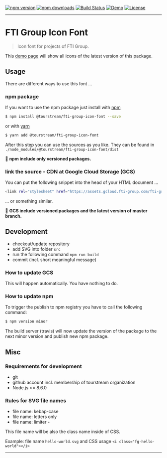 [![npm version][npm-version-image]][npm-version-url]
[![npm downloads][npm-downloads-image]][npm-downloads-url]
[![Build Status][travis-image]][travis-url]
[![Demo][demo-image]][demo-url]
[![License][license-image]][license-url]

***

# FTI Group Icon Font

> Icon font for projects of FTI Group.

This [demo page][demo-url] will show all icons of the latest version 
of this package.


## Usage

There are different ways to use this font ...

### npm package

If you want to use the npm package just install with [npm](https://www.npmjs.com/)

```sh
$ npm install @tourstream/fti-group-icon-font --save
```

or with [yarn](https://yarnpkg.com/lang/en/)

```sh
$ yarn add @tourstream/fti-group-icon-font
```

After this step you can use the sources as you like. They can be found in `./node_modules/@tourstream/fti-group-icon-font/dist`

📌 **npm include only versioned packages.**


### link the source - CDN at Google Cloud Storage (GCS)

You can put the following snippet into the head of your HTML document ...


```sh
<link rel="stylesheet" href="https://assets.gcloud.fti-group.com/fti-group-icon-font/latest/fti-group-icon-font.css">
```

... or something similar.

📌 **GCS include versioned packages and the latest version of master branch.**

## Development

* checkout/update repository
* add SVG into folder `src`
* run the following command `npm run build`
* commit (incl. short meaningful message)


### How to update GCS

This will happen automatically. You have nothing to do.

### How to update npm

To trigger the publish to npm registry you have to call the following command:

```sh
$ npm version minor
```

The build server (travis) will now update the version of the package to the next minor version and publish new npm 
package.


## Misc

### Requirements for development

* git
* github account incl. membership of tourstream organization
* Node.js >= 8.6.0

### Rules for SVG file names

* file name: kebap-case
* file name: letters only
* file name: limiter -

This file name will be also the class name inside of CSS.

Example: file name `hello-world.svg` and CSS usage `<i class="fg-hello-world"></i>`

***

[npm-version-image]: https://img.shields.io/npm/v/%40tourstream%2Ffti-group-icon-font.svg?style=flat-square
[npm-version-url]: https://www.npmjs.com/package/@tourstream/fti-group-icon-font
[npm-downloads-image]: https://img.shields.io/npm/dm/%40tourstream%2Ffti-group-icon-font.svg?style=flat-square
[npm-downloads-url]: https://www.npmjs.com/package/@tourstream/fti-group-icon-font

[travis-image]: https://img.shields.io/travis/tourstream/fti-group-icon-font.svg?style=flat-square
[travis-url]: https://travis-ci.org/tourstream/fti-group-icon-font

[demo-image]: https://img.shields.io/badge/Demo-latest-%230099cc.svg?style=flat-square
[demo-url]: https://assets.gcloud.fti-group.com/fti-group-icon-font/latest/fti-group-icon-font.html

[license-image]: https://img.shields.io/github/license/tourstream/fti-group-icon-font.svg?style=flat-square
[license-url]: https://github.com/tourstream/fti-group-icon-font/blob/master/LICENSE
